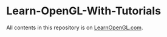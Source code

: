 # Learn-OpenGL-With-Tutorials
All contents in this repository is on [LearnOpenGL.com](https://learnopengl.com/).
